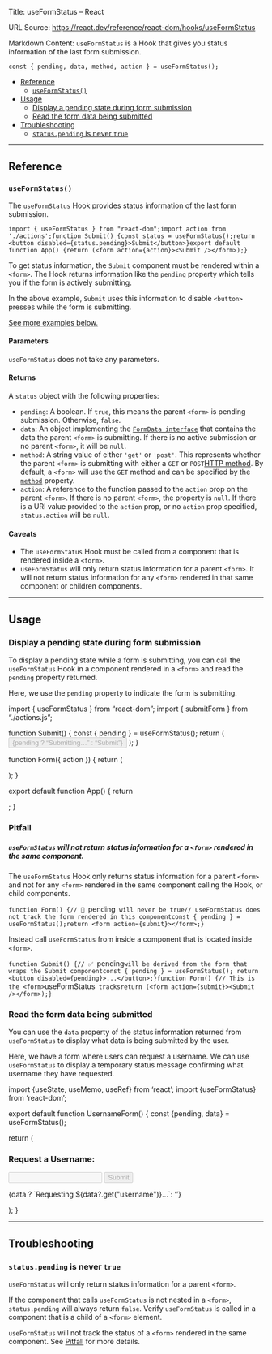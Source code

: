 Title: useFormStatus – React

URL Source: https://react.dev/reference/react-dom/hooks/useFormStatus

Markdown Content:
`useFormStatus` is a Hook that gives you status information of the last form submission.

`const { pending, data, method, action } = useFormStatus();`

- [Reference](https://react.dev/reference/react-dom/hooks/useFormStatus#reference)
  - [`useFormStatus()`](https://react.dev/reference/react-dom/hooks/useFormStatus#use-form-status)
- [Usage](https://react.dev/reference/react-dom/hooks/useFormStatus#usage)
  - [Display a pending state during form submission](https://react.dev/reference/react-dom/hooks/useFormStatus#display-a-pending-state-during-form-submission)
  - [Read the form data being submitted](https://react.dev/reference/react-dom/hooks/useFormStatus#read-form-data-being-submitted)
- [Troubleshooting](https://react.dev/reference/react-dom/hooks/useFormStatus#troubleshooting)
  - [`status.pending` is never `true`](https://react.dev/reference/react-dom/hooks/useFormStatus#pending-is-never-true)

-----

## Reference [](https://react.dev/reference/react-dom/hooks/useFormStatus#reference)

### `useFormStatus()`[](https://react.dev/reference/react-dom/hooks/useFormStatus#use-form-status)

The `useFormStatus` Hook provides status information of the last form submission.

`import { useFormStatus } from "react-dom";import action from './actions';function Submit() {const status = useFormStatus();return <button disabled={status.pending}>Submit</button>}export default function App() {return (<form action={action}><Submit /></form>);}`

To get status information, the `Submit` component must be rendered within a `<form>`. The Hook returns information like the `pending` property which tells you if the form is actively submitting.

In the above example, `Submit` uses this information to disable `<button>` presses while the form is submitting.

[See more examples below.](https://react.dev/reference/react-dom/hooks/useFormStatus#usage)

#### Parameters [](https://react.dev/reference/react-dom/hooks/useFormStatus#parameters)

`useFormStatus` does not take any parameters.

#### Returns [](https://react.dev/reference/react-dom/hooks/useFormStatus#returns)

A `status` object with the following properties:

- `pending`: A boolean. If `true`, this means the parent `<form>` is pending submission. Otherwise, `false`.
- `data`: An object implementing the [`FormData interface`](https://developer.mozilla.org/en-US/docs/Web/API/FormData) that contains the data the parent `<form>` is submitting. If there is no active submission or no parent `<form>`, it will be `null`.
- `method`: A string value of either `'get'` or `'post'`. This represents whether the parent `<form>` is submitting with either a `GET` or `POST`[HTTP method](https://developer.mozilla.org/en-US/docs/Web/HTTP/Methods). By default, a `<form>` will use the `GET` method and can be specified by the [`method`](https://developer.mozilla.org/en-US/docs/Web/HTML/Element/form#method) property.
- `action`: A reference to the function passed to the `action` prop on the parent `<form>`. If there is no parent `<form>`, the property is `null`. If there is a URI value provided to the `action` prop, or no `action` prop specified, `status.action` will be `null`.

#### Caveats [](https://react.dev/reference/react-dom/hooks/useFormStatus#caveats)

- The `useFormStatus` Hook must be called from a component that is rendered inside a `<form>`.
- `useFormStatus` will only return status information for a parent `<form>`. It will not return status information for any `<form>` rendered in that same component or children components.

-----

## Usage [](https://react.dev/reference/react-dom/hooks/useFormStatus#usage)

### Display a pending state during form submission [](https://react.dev/reference/react-dom/hooks/useFormStatus#display-a-pending-state-during-form-submission)

To display a pending state while a form is submitting, you can call the `useFormStatus` Hook in a component rendered in a `<form>` and read the `pending` property returned.

Here, we use the `pending` property to indicate the form is submitting.

import { useFormStatus } from “react-dom”;
import { submitForm } from “./actions.js”;

function Submit() {
const { pending } = useFormStatus();
return (
<button type="submit" disabled={pending}>
{pending ? “Submitting…” : “Submit”}
</button>
);
}

function Form({ action }) {
return (
<form action={action}>
<Submit />
</form>
);
}

export default function App() {
return <Form action={submitForm} />;
}

### Pitfall

##### `useFormStatus` will not return status information for a `<form>` rendered in the same component. [](https://react.dev/reference/react-dom/hooks/useFormStatus#useformstatus-will-not-return-status-information-for-a-form-rendered-in-the-same-component)

The `useFormStatus` Hook only returns status information for a parent `<form>` and not for any `<form>` rendered in the same component calling the Hook, or child components.

`function Form() {// 🚩 `pending` will never be true// useFormStatus does not track the form rendered in this componentconst { pending } = useFormStatus();return <form action={submit}></form>;}`

Instead call `useFormStatus` from inside a component that is located inside `<form>`.

`function Submit() {// ✅ `pending`will be derived from the form that wraps the Submit componentconst { pending } = useFormStatus(); return <button disabled={pending}>...</button>;}function Form() {// This is the <form>`useFormStatus` tracksreturn (<form action={submit}><Submit /></form>);}`

### Read the form data being submitted [](https://react.dev/reference/react-dom/hooks/useFormStatus#read-form-data-being-submitted)

You can use the `data` property of the status information returned from `useFormStatus` to display what data is being submitted by the user.

Here, we have a form where users can request a username. We can use `useFormStatus` to display a temporary status message confirming what username they have requested.

import {useState, useMemo, useRef} from ‘react’;
import {useFormStatus} from ‘react-dom’;

export default function UsernameForm() {
const {pending, data} = useFormStatus();

return (
<div>
<h3>Request a Username: </h3>
<input type="text" name="username" disabled={pending}/>
<button type="submit" disabled={pending}>
Submit
</button>
<br />
<p>{data ? `Requesting ${data?.get("username")}...`: ‘’}</p>
</div>
);
}

-----

## Troubleshooting [](https://react.dev/reference/react-dom/hooks/useFormStatus#troubleshooting)

### `status.pending` is never `true`[](https://react.dev/reference/react-dom/hooks/useFormStatus#pending-is-never-true)

`useFormStatus` will only return status information for a parent `<form>`.

If the component that calls `useFormStatus` is not nested in a `<form>`, `status.pending` will always return `false`. Verify `useFormStatus` is called in a component that is a child of a `<form>` element.

`useFormStatus` will not track the status of a `<form>` rendered in the same component. See [Pitfall](https://react.dev/reference/react-dom/hooks/useFormStatus#useformstatus-will-not-return-status-information-for-a-form-rendered-in-the-same-component) for more details.